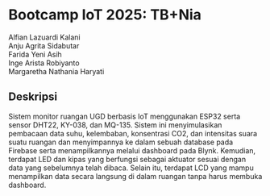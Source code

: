 # Bootcamp IoT 2025: TB+Nia

Alfian Lazuardi Kalani  
Anju Agrita Sidabutar  
Farida Yeni Asih  
Inge Arista Robiyanto  
Margaretha Nathania Haryati

## Deskripsi

Sistem monitor ruangan UGD berbasis IoT menggunakan ESP32 serta sensor DHT22, KY-038, dan MQ-135. Sistem ini menyimulasikan pembacaan data suhu, kelembaban, konsentrasi CO2, dan intensitas suara suatu ruangan dan menyimpannya ke dalam sebuah database pada Firebase serta menampilkannya melalui dashboard pada Blynk. Kemudian, terdapat LED dan kipas yang berfungsi sebagai aktuator sesuai dengan data yang sebelumnya telah dibaca. Selain itu, terdapat LCD yang mampu menampilkan data secara langsung di dalam ruangan tanpa harus membuka dashboard.
